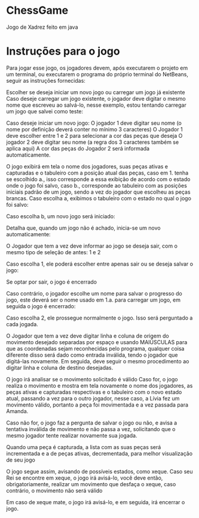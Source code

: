 # ChessGame
Jogo de Xadrez feito em java

# Instruções para o jogo
Para jogar esse jogo, os jogadores devem, após executarem o projeto em um terminal, ou executarem o programa do próprio terminal do NetBeans, seguir as instruções fornecidas:
    
Escolher se deseja iniciar um novo jogo ou carregar um jogo já existente
Caso deseje carregar um jogo existente, o jogador deve digitar o mesmo nome que escreveu ao salvá-lo, nesse exemplo, estou tentando carregar um jogo que salvei como teste:

Caso deseje iniciar um novo jogo:
O jogador 1 deve digitar seu nome (o nome por definição deverá conter no mínimo 3 caracteres)
O Jogador 1 deve escolher entre 1 e 2 para selecionar a cor das peças que deseja
O jogador 2 deve digitar seu nome (a regra dos 3 caracteres também se aplica aqui)
A cor das peças do Jogador 2 será informada automaticamente.

O jogo exibirá em tela o nome dos jogadores, suas peças ativas e capturadas e o tabuleiro com a posição atual das peças, caso em 1. tenha se escolhido a., isso corresponde a essa exibição de acordo com o estado onde o jogo foi salvo, caso b., corresponde ao tabuleiro com as posições iniciais padrão de um jogo, sendo a vez do jogador que escolheu as peças brancas.
Caso escolha a, exibimos o tabuleiro com o estado no qual o jogo foi salvo:

Caso escolha b, um novo jogo será iniciado:

Detalha que, quando um jogo não é achado, inicia-se um novo automaticamente:

O Jogador que tem a vez deve informar ao jogo se deseja sair, com o mesmo tipo de seleção de antes: 1 e 2

Caso escolha 1, ele poderá escolher entre apenas sair ou se deseja salvar o jogo:

Se optar por sair, o jogo é encerrado

Caso contrário, o jogador escolhe um nome para salvar o progresso do jogo, este deverá ser o nome usado em 1.a. para carregar um jogo, em seguida o jogo é encerrado:

Caso escolha 2, ele prossegue normalmente o jogo. Isso será perguntado a cada jogada.

O Jogador que tem a vez deve digitar linha e coluna de origem do movimento desejado separadas por espaço e usando MAIÚSCULAS para que as coordenadas sejam reconhecidas pelo programa, qualquer coisa diferente disso será dado como entrada inválida, tendo o jogador que digitá-las novamente. 
Em seguida, deve seguir o mesmo procedimento ao digitar linha e coluna de destino desejadas.

O jogo irá analisar se o movimento solicitado é válido
Caso for, o jogo realiza o movimento e mostra em tela novamente o nome dos jogadores, as peças ativas e capturadas respectivas e o tabuleiro com o novo estado atual, passando a vez para o outro jogador, nesse caso, a Lívia fez um movimento válido, portanto a peça foi movimentada e a vez passada para Amanda.

Caso não for, o jogo faz a pergunta de salvar o jogo ou não, e avisa a tentativa inválida de movimento e não passa a vez, solicitando que o mesmo jogador tente realizar novamente sua jogada.

Quando uma peça é capturada, a lista com as suas peças será incrementada e a de peças ativas, decrementada, para melhor visualização de seu jogo

O jogo segue assim, avisando de possíveis estados, como xeque.
Caso seu Rei se encontre em xeque, o jogo irá avisá-lo, você deve então, obrigatoriamente, realizar um movimento que desfaça o xeque, caso contrário, o movimento não será válido

Em caso de xeque mate, o jogo irá avisá-lo, e em seguida, irá encerrar o jogo.

